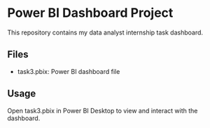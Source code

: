 # Power BI Dashboard Project

This repository contains my data analyst internship task dashboard.

## Files
- task3.pbix: Power BI dashboard file

## Usage
Open task3.pbix in Power BI Desktop to view and interact with the dashboard.
